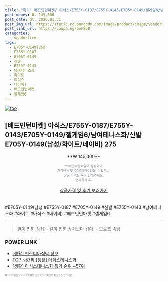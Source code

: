 ```yaml
--- 
title: "특가! 배드민턴마켓/ 아식스/E755Y-0187/E755Y-0143/E705Y-0149/젤게임6/남여..." 
post_money: ₩. 145,000 
post_date: dt. 2020.01.31 
post_img_url: https://static.coupangcdn.com/image/product/image/vendoritem/2018/04/16/3582182448/2dc01165-7be0-48f0-b61c-c8c3d2dddf89.jpg 
post_link_url: https://coupa.ng/bnF858 
categories: 
  - vendoritem 
tags: 
  - E705Y-0149(남성 
  - E755Y-0187 
  - E705Y-0149 
  - 신발 
  - E755Y-0143 
  - 남여테니스화 
  - 화이트 
  - 아식스 
  - 네이비) 
  - 배드민턴마켓 
  - 젤게임6 
--- 
```

[![foo](https://static.coupangcdn.com/image/product/image/vendoritem/2018/04/16/3582182448/2dc01165-7be0-48f0-b61c-c8c3d2dddf89.jpg)](https://coupa.ng/bnF858) 

## [배드민턴마켓] 아식스/E755Y-0187/E755Y-0143/E705Y-0149/젤게임6/남여테니스화/신발 E705Y-0149(남성/화이트/네이비) 275 
<p style="text-align: center;">**₩ 145,000**</p> 
<p style="text-align: center;"><span style="color: #898c8f; font-family: Georgia,Times,serif; font-size: 0.75em;">2020년01월31일에 작성되어, <br>가격변동 및 추가할인이 있을 수 있으니,<br> 상품 가격을 꼭!확인해주세요.<br>행복하세요~</span> 
</p>	 
<div markdown="0" style="text-align: center;"><a href="https://coupa.ng/bnF858" class="btn btn--success">상품가격 및 후기 보러가기</a></div> 
<br><br> 
  #E705Y-0149(남성 #E755Y-0187 #E705Y-0149 #신발 #E755Y-0143 #남여테니스화 #화이트 #아식스 #네이비) #배드민턴마켓 #젤게임6 
<hr> 

> 말이 입힌 상처는 칼이 입힌 상처보다 깁다. - 모르코 속담 


### POWER LINK

* <a href="https://blog.naver.com/santokki14/221765267256" target="_blank"> [생활] 핀란디아식탁 정보 </a>
* <a href="https://blog.naver.com/an0733/221790905534" target="_blank"> TOP ~57위 [생활] 아식스테니스화</a>
* <a href="https://blog.naver.com/sakai111/221790905527" target="_blank"> [생활] 아식스테니스화 특가 순위 ~57위</a>

<span style="color: #898c8f; font-family: Georgia,Times,serif; font-size: 0.55em;">파트너스활동으로 작성자에게 일정액의 커미션이 제공될수 있습니다.</span> 
